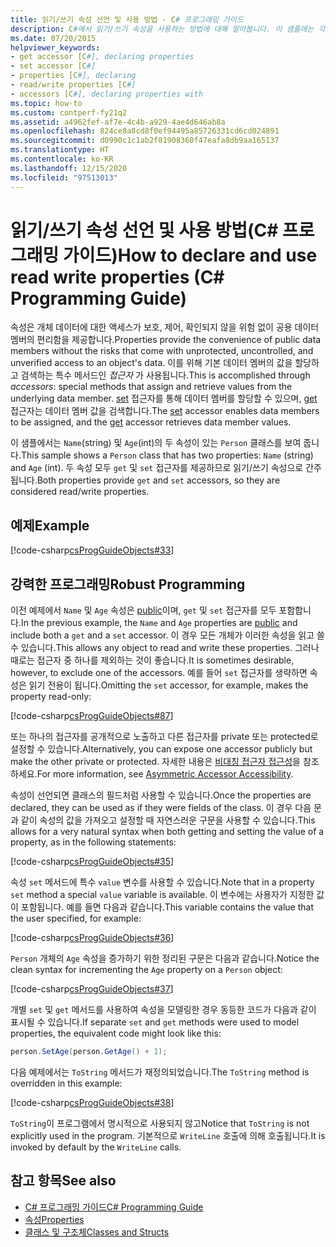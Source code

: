 ```yaml
---
title: 읽기/쓰기 속성 선언 및 사용 방법 - C# 프로그래밍 가이드
description: C#에서 읽기/쓰기 속성을 사용하는 방법에 대해 알아봅니다. 이 샘플에는 각각 get 및 set 접근자가 있는 두 개의 속성이 있으므로 속성은 읽기/쓰기가 됩니다.
ms.date: 07/20/2015
helpviewer_keywords:
- get accessor [C#], declaring properties
- set accessor [C#]
- properties [C#], declaring
- read/write properties [C#]
- accessors [C#], declaring properties with
ms.topic: how-to
ms.custom: contperf-fy21q2
ms.assetid: a4962fef-af7e-4c4b-a929-4ae4d646ab8a
ms.openlocfilehash: 824ce8a8cd8f0ef94495a85726331cd6cd024891
ms.sourcegitcommit: d0990c1c1ab2f81908360f47eafa8db9aa165137
ms.translationtype: HT
ms.contentlocale: ko-KR
ms.lasthandoff: 12/15/2020
ms.locfileid: "97513013"
---
```

# <a name="how-to-declare-and-use-read-write-properties-c-programming-guide"></a><span data-ttu-id="77144-104">읽기/쓰기 속성 선언 및 사용 방법(C# 프로그래밍 가이드)</span><span class="sxs-lookup"><span data-stu-id="77144-104">How to declare and use read write properties (C# Programming Guide)</span></span>

<span data-ttu-id="77144-105">속성은 개체 데이터에 대한 액세스가 보호, 제어, 확인되지 않을 위험 없이 공용 데이터 멤버의 편리함을 제공합니다.</span><span class="sxs-lookup"><span data-stu-id="77144-105">Properties provide the convenience of public data members without the risks that come with unprotected, uncontrolled, and unverified access to an object's data.</span></span> <span data-ttu-id="77144-106">이를 위해 기본 데이터 멤버의 값을 할당하고 검색하는 특수 메서드인 *접근자* 가 사용됩니다.</span><span class="sxs-lookup"><span data-stu-id="77144-106">This is accomplished through *accessors*: special methods that assign and retrieve values from the underlying data member.</span></span> <span data-ttu-id="77144-107">[set](../../language-reference/keywords/set.md) 접근자를 통해 데이터 멤버를 할당할 수 있으며, [get](../../language-reference/keywords/get.md) 접근자는 데이터 멤버 값을 검색합니다.</span><span class="sxs-lookup"><span data-stu-id="77144-107">The [set](../../language-reference/keywords/set.md) accessor enables data members to be assigned, and the [get](../../language-reference/keywords/get.md) accessor retrieves data member values.</span></span>  
  
 <span data-ttu-id="77144-108">이 샘플에서는 `Name`(string) 및 `Age`(int)의 두 속성이 있는 `Person` 클래스를 보여 줍니다.</span><span class="sxs-lookup"><span data-stu-id="77144-108">This sample shows a `Person` class that has two properties: `Name` (string) and `Age` (int).</span></span> <span data-ttu-id="77144-109">두 속성 모두 `get` 및 `set` 접근자를 제공하므로 읽기/쓰기 속성으로 간주됩니다.</span><span class="sxs-lookup"><span data-stu-id="77144-109">Both properties provide `get` and `set` accessors, so they are considered read/write properties.</span></span>  
  
## <a name="example"></a><span data-ttu-id="77144-110">예제</span><span class="sxs-lookup"><span data-stu-id="77144-110">Example</span></span>  

 [!code-csharp[csProgGuideObjects#33](~/samples/snippets/csharp/VS_Snippets_VBCSharp/csProgGuideObjects/CS/Objects.cs#33)]  
  
## <a name="robust-programming"></a><span data-ttu-id="77144-111">강력한 프로그래밍</span><span class="sxs-lookup"><span data-stu-id="77144-111">Robust Programming</span></span>  

 <span data-ttu-id="77144-112">이전 예제에서 `Name` 및 `Age` 속성은 [public](../../language-reference/keywords/public.md)이며, `get` 및 `set` 접근자를 모두 포함합니다.</span><span class="sxs-lookup"><span data-stu-id="77144-112">In the previous example, the `Name` and `Age` properties are [public](../../language-reference/keywords/public.md) and include both a `get` and a `set` accessor.</span></span> <span data-ttu-id="77144-113">이 경우 모든 개체가 이러한 속성을 읽고 쓸 수 있습니다.</span><span class="sxs-lookup"><span data-stu-id="77144-113">This allows any object to read and write these properties.</span></span> <span data-ttu-id="77144-114">그러나 때로는 접근자 중 하나를 제외하는 것이 좋습니다.</span><span class="sxs-lookup"><span data-stu-id="77144-114">It is sometimes desirable, however, to exclude one of the accessors.</span></span> <span data-ttu-id="77144-115">예를 들어 `set` 접근자를 생략하면 속성은 읽기 전용이 됩니다.</span><span class="sxs-lookup"><span data-stu-id="77144-115">Omitting the `set` accessor, for example, makes the property read-only:</span></span>  
  
 [!code-csharp[csProgGuideObjects#87](~/samples/snippets/csharp/VS_Snippets_VBCSharp/csProgGuideObjects/CS/Objects.cs#87)]  
  
 <span data-ttu-id="77144-116">또는 하나의 접근자를 공개적으로 노출하고 다른 접근자를 private 또는 protected로 설정할 수 있습니다.</span><span class="sxs-lookup"><span data-stu-id="77144-116">Alternatively, you can expose one accessor publicly but make the other private or protected.</span></span> <span data-ttu-id="77144-117">자세한 내용은 [비대칭 접근자 접근성](./restricting-accessor-accessibility.md)을 참조하세요.</span><span class="sxs-lookup"><span data-stu-id="77144-117">For more information, see [Asymmetric Accessor Accessibility](./restricting-accessor-accessibility.md).</span></span>  
  
 <span data-ttu-id="77144-118">속성이 선언되면 클래스의 필드처럼 사용할 수 있습니다.</span><span class="sxs-lookup"><span data-stu-id="77144-118">Once the properties are declared, they can be used as if they were fields of the class.</span></span> <span data-ttu-id="77144-119">이 경우 다음 문과 같이 속성의 값을 가져오고 설정할 때 자연스러운 구문을 사용할 수 있습니다.</span><span class="sxs-lookup"><span data-stu-id="77144-119">This allows for a very natural syntax when both getting and setting the value of a property, as in the following statements:</span></span>  
  
 [!code-csharp[csProgGuideObjects#35](~/samples/snippets/csharp/VS_Snippets_VBCSharp/csProgGuideObjects/CS/Objects.cs#35)]  
  
 <span data-ttu-id="77144-120">속성 `set` 메서드에 특수 `value` 변수를 사용할 수 있습니다.</span><span class="sxs-lookup"><span data-stu-id="77144-120">Note that in a property `set` method a special `value` variable is available.</span></span> <span data-ttu-id="77144-121">이 변수에는 사용자가 지정한 값이 포함됩니다. 예를 들면 다음과 같습니다.</span><span class="sxs-lookup"><span data-stu-id="77144-121">This variable contains the value that the user specified, for example:</span></span>  
  
 [!code-csharp[csProgGuideObjects#36](~/samples/snippets/csharp/VS_Snippets_VBCSharp/csProgGuideObjects/CS/Objects.cs#36)]  
  
 <span data-ttu-id="77144-122">`Person` 개체의 `Age` 속성을 증가하기 위한 정리된 구문은 다음과 같습니다.</span><span class="sxs-lookup"><span data-stu-id="77144-122">Notice the clean syntax for incrementing the `Age` property on a `Person` object:</span></span>  
  
 [!code-csharp[csProgGuideObjects#37](~/samples/snippets/csharp/VS_Snippets_VBCSharp/csProgGuideObjects/CS/Objects.cs#37)]  
  
 <span data-ttu-id="77144-123">개별 `set` 및 `get` 메서드를 사용하여 속성을 모델링한 경우 동등한 코드가 다음과 같이 표시될 수 있습니다.</span><span class="sxs-lookup"><span data-stu-id="77144-123">If separate `set` and `get` methods were used to model properties, the equivalent code might look like this:</span></span>  
  
```csharp  
person.SetAge(person.GetAge() + 1);
```  
  
 <span data-ttu-id="77144-124">다음 예제에서는 `ToString` 메서드가 재정의되었습니다.</span><span class="sxs-lookup"><span data-stu-id="77144-124">The `ToString` method is overridden in this example:</span></span>  
  
 [!code-csharp[csProgGuideObjects#38](~/samples/snippets/csharp/VS_Snippets_VBCSharp/csProgGuideObjects/CS/Objects.cs#38)]  
  
 <span data-ttu-id="77144-125">`ToString`이 프로그램에서 명시적으로 사용되지 않고</span><span class="sxs-lookup"><span data-stu-id="77144-125">Notice that `ToString` is not explicitly used in the program.</span></span> <span data-ttu-id="77144-126">기본적으로 `WriteLine` 호출에 의해 호출됩니다.</span><span class="sxs-lookup"><span data-stu-id="77144-126">It is invoked by default by the `WriteLine` calls.</span></span>  
  
## <a name="see-also"></a><span data-ttu-id="77144-127">참고 항목</span><span class="sxs-lookup"><span data-stu-id="77144-127">See also</span></span>

- [<span data-ttu-id="77144-128">C# 프로그래밍 가이드</span><span class="sxs-lookup"><span data-stu-id="77144-128">C# Programming Guide</span></span>](../index.md)
- [<span data-ttu-id="77144-129">속성</span><span class="sxs-lookup"><span data-stu-id="77144-129">Properties</span></span>](./properties.md)
- [<span data-ttu-id="77144-130">클래스 및 구조체</span><span class="sxs-lookup"><span data-stu-id="77144-130">Classes and Structs</span></span>](./index.md)
